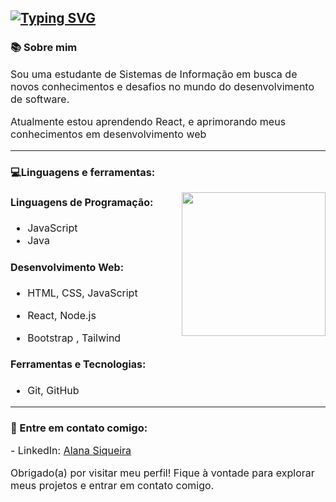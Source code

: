  <h2> <a href="https://git.io/typing-svg"><img src="https://readme-typing-svg.demolab.com?font=Titillium+Web&weight=300&size=30&duration=4999&pause=996&color=FFFFFF&random=false&width=435&lines=Oi%2C+sou+a+Alana!" alt="Typing SVG" /></a></h2>

<h3> 📚 Sobre mim </h3>

<p style="font-size: 16px;">  Sou uma estudante de Sistemas de Informação em busca de novos conhecimentos e desafios no mundo do desenvolvimento de software.
</p>

<p style="font-size: 16px;"> Atualmente estou aprendendo React, e aprimorando meus conhecimentos em desenvolvimento web</p>

<hr>
<h3 align="left">💻Linguagens e ferramentas:</h3>
<img src="https://media1.tenor.com/m/DimzPZMypFcAAAAd/laptop.gif" align="right" width="230px" height=auto>
<div style="font-size: 16px;">
<h4>  Linguagens de Programação: </h4>

  - JavaScript
  - Java
<h4>Desenvolvimento Web:</h4>

  - HTML, CSS, JavaScript

  - React, Node.js 

  - Bootstrap , Tailwind
<h4> Ferramentas e Tecnologias: </h4>

 - Git, GitHub

</div>
<hr>
<h3 align="left">📧 Entre em contato comigo: </h3>
<p align="left" style="font-size: 16px;">- LinkedIn:
<a href="https://www.linkedin.com/in/alana-siqueira-6469ba235" target="blank">Alana Siqueira</a>
</p>

<p style="font-size: 16px;"> Obrigado(a) por visitar meu perfil! Fique à vontade para explorar meus projetos e entrar em contato comigo.</p>



